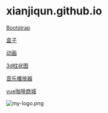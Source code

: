 # xianjiqun.github.io


[Bootstrap](https://xianjiqun.github.io/01/Bootstrap "Bootstrap")



[盒子](https://xianjiqun.github.io/02/move "css3动画")

[动画](https://xianjiqun.github.io/02/dynamic "css3动画")

[3d柱状图](https://xianjiqun.github.io/02/3d "框")

[音乐播放器](https://xianjiqun.github.io/03/player "音乐")


[vue咖啡商城](https://xianjiqun.github.io/04/625e80dad5f9b71fbae83f67a16374c4 "咖啡商城")

[my-logo.png]:https://xianjiqun.github.io/04/dist/img/01.png "my-logo"
![my-logo.png]




<!-- 
[my-logo.png]:https://xianjiqun.github.io/img/w1.jpg "my-logo"
![my-logo.png]
> Follow your heart. -->

<!-- ### 图片

图片加链接 (Image + Link)：


[![](https://www.mdeditor.com/images/logos/markdown.png)](https://www.mdeditor.com/images/logos/markdown.png "markdown")

> Follow your heart.

---- -->